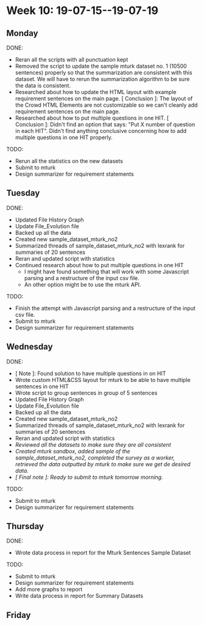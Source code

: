 # Week 10: 19-07-15--19-07-19

## Monday

DONE:

- Reran all the scripts with all punctuation kept
- Removed the script to update the sample mturk dataset no. 1 (10500 sentences) properly so that the summarization are consistent with this dataset. We will have to rerun the summarization algorithm to be sure the data is consistent.
- Researched about how to update the HTML layout with example requirement sentences on the main page. [ Conclusion ]: The layout of the Crowd HTML Elements are not customizable so we can't cleanly add requirement sentences on the main page.
- Researched about how to put multiple questions in one HIT. [ Conclusion ]: Didn't find an option that says: "Put X number of question in each HIT". Didn't find anything conclusive concerning how to add multiple questions in one HIT properly.

TODO:

- Rerun all the statistics on the new datasets
- Submit to mturk
- Design summarizer for requirement statements

## Tuesday

DONE:

- Updated File History Graph
- Update File_Evolution file
- Backed up all the data
- Created new sample_dataset_mturk_no2
- Summarized threads of sample_dataset_mturk_no2 with lexrank for summaries of 20 sentences
- Reran and updated script with statistics 
- Continued research about how to put multiple questions in one HIT
  - I might have found something that will work with some Javascript parsing and a restructure of the input csv file.
  - An other option might be to use the mturk API.

TODO:

- Finish the attempt with Javascript parsing and a restructure of the input csv file.
- Submit to mturk
- Design summarizer for requirement statements

## Wednesday

DONE:

- [ Note ]: Found solution to have multiple questions in on HIT
- Wrote custom HTML&CSS layout for mturk to be able to have multiple sentences in one HIT
- Wrote script to group sentences in group of 5 sentences
- Updated File History Graph
- Update File_Evolution file
- Backed up all the data
- Created new sample_dataset_mturk_no2
- Summarized threads of sample_dataset_mturk_no2 with lexrank for summaries of 20 sentences
- Reran and updated script with statistics 
- *Reviewed all the datasets to make sure they are all consistent*
- *Created mturk sandbox, added sample of the sample_dataset_mturk_no2, completed the survey as a worker, retrieved the data outputted by mturk to make sure we get de desired data.*
- *[ Final note ]: Ready to submit to mturk tomorrow morning.*

TODO:

- Submit to mturk
- Design summarizer for requirement statements

## Thursday

DONE:

- Wrote data process in report for the Mturk Sentences Sample Dataset
   
TODO:

- Submit to mturk
- Design summarizer for requirement statements
- Add more graphs to report
- Write data process in report for Summary Datasets

## Friday


